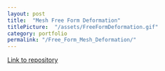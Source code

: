 ```yaml
---
layout: post
title:  "Mesh Free Form Deformation"
titlePicture:  "/assets/FreeFormDeformation.gif"
category: portfolio
permalink: "/Free_Form_Mesh_Deformation/"
---
```


<!--end-excerpt-->

[Link to repository][repo]

[repo]: https://github.com/TMoCo/FFD-tool
